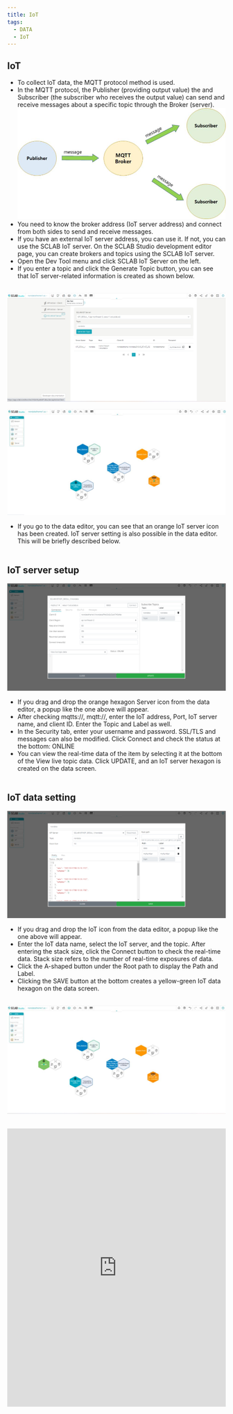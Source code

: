 ```yaml
---
title: IoT
tags:
  - DATA
  - IoT
---
```


## IoT
- To collect IoT data, the MQTT protocol method is used.
- In the MQTT protocol, the Publisher (providing output value) the and Subscriber (the subscriber who receives the output value) can send and receive messages about a specific topic through the Broker (server).
![MQTT Broker](./25.jpg)
- You need to know the broker address (IoT server address) and connect from both sides to send and receive messages.
- If you have an external IoT server address, you can use it. If not, you can use the SCLAB IoT server. On the SCLAB Studio development editor page, you can create brokers and topics using the SCLAB IoT server.
- Open the Dev Tool menu and click SCLAB IoT Server on the left.
- If you enter a topic and click the Generate Topic button, you can see that IoT server-related information is created as shown below.
<br/><br/>

![IoT Server Add](./26.png)

![IoT Polycon Add](./28.jpg)
- If you go to the data editor, you can see that an orange IoT server icon has been created. IoT server setting is also possible in the data editor. This will be briefly described below.
<br/><br/>

## IoT server setup
![IoT Setting](./27.png)
- If you drag and drop the orange hexagon Server icon from the data editor, a popup like the one above will appear.
- After checking mqtts://, mqtt://, enter the IoT address, Port, IoT server name, and client ID. Enter the Topic and Label as well.
- In the Security tab, enter your username and password. SSL/TLS and messages can also be modified. Click Connect and check the status at the bottom: ONLINE
- You can view the real-time data of the item by selecting it at the bottom of the View live topic data. Click UPDATE, and an IoT server hexagon is created on the data screen.
<br/><br/>

## IoT data setting

![IoT Data Setting](./29.png)
- If you drag and drop the IoT icon from the data editor, a popup like the one above will appear.
- Enter the IoT data name, select the IoT server, and the topic. After entering the stack size, click the Connect button to check the real-time data. Stack size refers to the number of real-time exposures of data.
- Click the A-shaped button under the Root path to display the Path and Label.
- Clicking the SAVE button at the bottom creates a yellow-green IoT data hexagon on the data screen.
<br/><br/>

![IoT Polycon](./30.jpg)
<br/><br/>

<iframe width="100%" height="640" src="https://www.youtube.com/embed/UslT5QqTucI" title="YouTube video player" frameborder="0" allow="accelerometer; autoplay; clipboard-write; encrypted-media; gyroscope; picture-in-picture; web-share" allowfullscreen></iframe>

<br/><br/>
